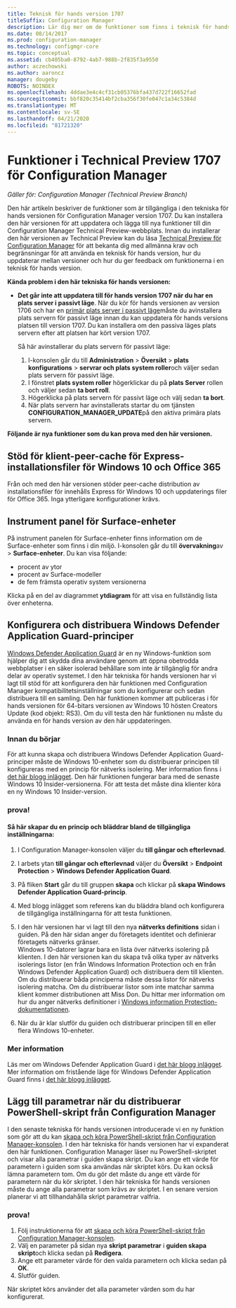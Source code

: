 ```yaml
---
title: Teknisk för hands version 1707
titleSuffix: Configuration Manager
description: Lär dig mer om de funktioner som finns i teknisk för hands version 1707 för Configuration Manager.
ms.date: 08/14/2017
ms.prod: configuration-manager
ms.technology: configmgr-core
ms.topic: conceptual
ms.assetid: cb405ba0-8792-4ab7-988b-2f835f3a9550
author: aczechowski
ms.author: aaroncz
manager: dougeby
ROBOTS: NOINDEX
ms.openlocfilehash: 4ddae3e4c4cf31cb05376bfa437d722f16652fad
ms.sourcegitcommit: bbf820c35414bf2cba356f30fe047c1a34c5384d
ms.translationtype: MT
ms.contentlocale: sv-SE
ms.lasthandoff: 04/21/2020
ms.locfileid: "81721320"
---
```

# <a name="capabilities-in-technical-preview-1707-for-configuration-manager"></a>Funktioner i Technical Preview 1707 för Configuration Manager

*Gäller för: Configuration Manager (Technical Preview Branch)*

Den här artikeln beskriver de funktioner som är tillgängliga i den tekniska för hands versionen för Configuration Manager version 1707. Du kan installera den här versionen för att uppdatera och lägga till nya funktioner till din Configuration Manager Technical Preview-webbplats. Innan du installerar den här versionen av Technical Preview kan du läsa [Technical Preview för Configuration Manager](../../core/get-started/technical-preview.md) för att bekanta dig med allmänna krav och begränsningar för att använda en teknisk för hands version, hur du uppdaterar mellan versioner och hur du ger feedback om funktionerna i en teknisk för hands version.     


<!--  Known Issues Template   
**Known Issues in this Technical Preview:**
-   **Issue Name**. Details
    Workaround details.
-->

**Kända problem i den här tekniska för hands versionen:**
- **Det går inte att uppdatera till för hands version 1707 när du har en plats server i passivt läge**. När du kör för hands versionen av version 1706 och har en [primär plats server i passivt läge](capabilities-in-technical-preview-1706.md#site-server-role-high-availability)måste du avinstallera plats servern för passivt läge innan du kan uppdatera för hands versions platsen till version 1707. Du kan installera om den passiva läges plats servern efter att platsen har kört version 1707.

  Så här avinstallerar du plats servern för passivt läge:
  1. I-konsolen går du till **Administration**  >  **Översikt**  >  **plats konfigurations**  >  **servrar och plats system roller**och väljer sedan plats servern för passivt läge.
  2. I fönstret **plats system roller** högerklickar du på **plats Server** rollen och väljer sedan **ta bort roll**.
  3. Högerklicka på plats servern för passivt läge och välj sedan **ta bort**.
  4. När plats servern har avinstallerats startar du om tjänsten **CONFIGURATION_MANAGER_UPDATE**på den aktiva primära plats servern.



**Följande är nya funktioner som du kan prova med den här versionen.**  

<!--  Rough Section Template
##  FEATURE

### Procedure 1
### Try it out!  
 Try to complete the following tasks and then send us **Feedback** from the **Home** tab of the Ribbon to let us know how it worked:
 -  Task 1
 -  Task 2              
-->

## <a name="client-peer-cache-support-for-express-installation-files-for-windows-10-and-office-365"></a>Stöd för klient-peer-cache för Express-installationsfiler för Windows 10 och Office 365
<!-- 1352486 -->
Från och med den här versionen stöder peer-cache distribution av installationsfiler för innehålls Express för Windows 10 och uppdaterings filer för Office 365. Inga ytterligare konfigurationer krävs.

## <a name="surface-device-dashboard"></a>Instrument panel för Surface-enheter
<!--1355788-->
På instrument panelen för Surface-enheter finns information om de Surface-enheter som finns i din miljö. I-konsolen går du till **övervakning**av  >  **Surface-enheter**. Du kan visa följande:
- procent av ytor
- procent av Surface-modeller
- de fem främsta operativ system versionerna

Klicka på en del av diagrammet **ytdiagram** för att visa en fullständig lista över enheterna.  

## <a name="configure-and-deploy-windows-defender-application-guard-policies"></a>Konfigurera och distribuera Windows Defender Application Guard-principer
<!-- 1351960 -->

[Windows Defender Application Guard](https://blogs.windows.com/msedgedev/2016/09/27/application-guard-microsoft-edge/#XLxEbcpkuKcFebrw.97) är en ny Windows-funktion som hjälper dig att skydda dina användare genom att öppna obetrodda webbplatser i en säker isolerad behållare som inte är tillgänglig för andra delar av operativ systemet. I den här tekniska för hands versionen har vi lagt till stöd för att konfigurera den här funktionen med Configuration Manager kompatibilitetsinställningar som du konfigurerar och sedan distribuera till en samling. Den här funktionen kommer att publiceras i för hands versionen för 64-bitars versionen av Windows 10 hösten Creators Update (kod objekt: RS3). Om du vill testa den här funktionen nu måste du använda en för hands version av den här uppdateringen.

### <a name="before-you-start"></a>Innan du börjar

För att kunna skapa och distribuera Windows Defender Application Guard-principer måste de Windows 10-enheter som du distribuerar principen till konfigureras med en princip för nätverks isolering. Mer information finns i [det här blogg inlägget](https://blogs.windows.com/msedgedev/2016/09/27/application-guard-microsoft-edge/#BmJGKPfSjHHzsMmI.97). Den här funktionen fungerar bara med de senaste Windows 10 Insider-versionerna. För att testa det måste dina klienter köra en ny Windows 10 Insider-version.

### <a name="try-it-out"></a>prova!

#### <a name="to-create-a-policy-and-to-browse-the-available-settings"></a>Så här skapar du en princip och bläddrar bland de tillgängliga inställningarna:

1. I Configuration Manager-konsolen väljer du **till gångar och efterlevnad**.
2. I arbets ytan **till gångar och efterlevnad** väljer du **Översikt**  >  **Endpoint Protection**  >  **Windows Defender Application Guard**.
3. På fliken **Start** går du till gruppen **skapa** och klickar på **skapa Windows Defender Application Guard-princip**.
4. Med blogg inlägget som referens kan du bläddra bland och konfigurera de tillgängliga inställningarna för att testa funktionen.
5. I den här versionen har vi lagt till den nya **nätverks definitions** sidan i guiden. På den här sidan anger du företagets identitet och definierar företagets nätverks gränser.<br>Windows 10-datorer lagrar bara en lista över nätverks isolering på klienten. I den här versionen kan du skapa två olika typer av nätverks isolerings listor (en från Windows Information Protection och en från Windows Defender Application Guard) och distribuera dem till klienten. Om du distribuerar båda principerna måste dessa listor för nätverks isolering matcha. Om du distribuerar listor som inte matchar samma klient kommer distributionen att Miss Don.
Du hittar mer information om hur du anger nätverks definitioner i [Windows information Protection-dokumentationen](https://docs.microsoft.com/windows/security/information-protection/windows-information-protection/create-wip-policy-using-configmgr).

6. När du är klar slutför du guiden och distribuerar principen till en eller flera Windows 10-enheter.

### <a name="further-reading"></a>Mer information
Läs mer om Windows Defender Application Guard i [det här blogg inlägget](https://blogs.windows.com/msedgedev/2016/09/27/application-guard-microsoft-edge/#BmJGKPfSjHHzsMmI.97). Mer information om fristående läge för Windows Defender Application Guard finns i [det här blogg inlägget](https://techcommunity.microsoft.com/t5/Windows-Insider-Program/Windows-Defender-Application-Guard-Standalone-mode/td-p/66903).

## <a name="add-parameters-when-you-deploy-powershell-scripts-from-configuration-manager"></a>Lägg till parametrar när du distribuerar PowerShell-skript från Configuration Manager

<!-- 1236459 --->

I den senaste tekniska för hands versionen introducerade vi en ny funktion som gör att du kan [skapa och köra PowerShell-skript från Configuration Manager-konsolen](capabilities-in-technical-preview-1706.md#create-and-run-powershell-scripts-from-the-configuration-manager-console).
I den här tekniska för hands versionen har vi expanderat den här funktionen. Configuration Manager läser nu PowerShell-skriptet och visar alla parametrar i guiden skapa skript. Du kan ange ett värde för parametern i guiden som ska användas när skriptet körs. Du kan också lämna parametern tom. Om du gör det måste du ange ett värde för parametern när du kör skriptet.
I den här tekniska för hands versionen måste du ange alla parametrar som krävs av skriptet. I en senare version planerar vi att tillhandahålla skript parametrar valfria.

### <a name="try-it-out"></a>prova!

1. Följ instruktionerna för att [skapa och köra PowerShell-skript från Configuration Manager-konsolen](capabilities-in-technical-preview-1706.md#create-and-run-powershell-scripts-from-the-configuration-manager-console).
2. Välj en parameter på sidan nya **skript parametrar** i **guiden skapa skript**och klicka sedan på **Redigera**.
3. Ange ett parameter värde för den valda parametern och klicka sedan på **OK**.
4. Slutför guiden.

När skriptet körs använder det alla parameter värden som du har konfigurerat.
